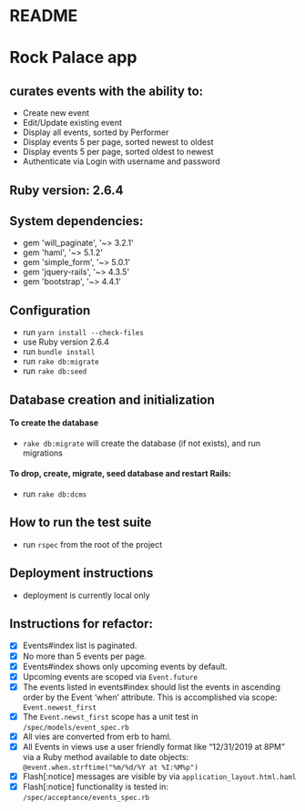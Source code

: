 # README

# Rock Palace app
## curates events with the ability to:
  - Create new event
  - Edit/Update existing event
  - Display all events, sorted by Performer
  - Display events 5 per page, sorted newest to oldest
  - Display events 5 per page, sorted oldest to newest
  - Authenticate via Login with username and password

## Ruby version: 2.6.4

## System dependencies:
  - gem 'will_paginate', '~> 3.2.1'
  - gem 'haml', '~> 5.1.2'
  - gem 'simple_form', '~> 5.0.1'
  - gem 'jquery-rails', '~> 4.3.5'
  - gem 'bootstrap', '~> 4.4.1'

## Configuration
  - run `yarn install --check-files`
  - use Ruby version 2.6.4
  - run `bundle install`
  - run `rake db:migrate`
  - run `rake db:seed`

## Database creation and initialization
  #### To create the database
  - `rake db:migrate` will create the database (if not exists), and run migrations

  #### To drop, create, migrate, seed database and restart Rails:
  - run ```rake db:dcms```


## How to run the test suite
  - run `rspec` from the root of the project

## Deployment instructions
  - deployment is currently local only

## Instructions for refactor:

- [x] Events#index list is paginated.
- [x] No more than 5 events per page.
- [x] Events#index shows only upcoming events by default.
- [x] Upcoming events are scoped via `Event.future`
- [x] The events listed in events#index should list the events in ascending order by the Event ‘when’ attribute. This is accomplished via scope: `Event.newest_first`
- [x] The `Event.newst_first` scope has a unit test in `/spec/models/event_spec.rb`
- [x] All vies are converted from erb to haml.
- [x] All Events in views use a user friendly format like “12/31/2019 at 8PM” via a Ruby method available to date objects:  `@event.when.strftime("%m/%d/%Y at %I:%M%p")`
- [x] Flash[:notice] messages are visible by via `application_layout.html.haml`
- [x] Flash[:notice] functionality is tested in: `/spec/acceptance/events_spec.rb`
